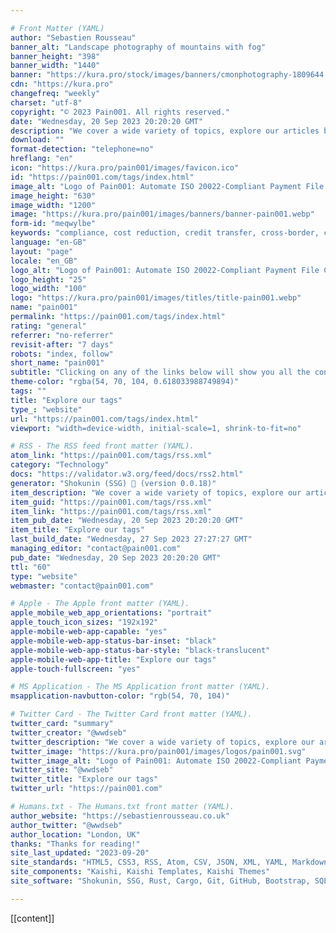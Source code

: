 ```yaml
---

# Front Matter (YAML)
author: "Sebastien Rousseau"
banner_alt: "Landscape photography of mountains with fog"
banner_height: "398"
banner_width: "1440"
banner: "https://kura.pro/stock/images/banners/cmonphotography-1809644.webp"
cdn: "https://kura.pro"
changefreq: "weekly"
charset: "utf-8"
copyright: "© 2023 Pain001. All rights reserved."
date: "Wednesday, 20 Sep 2023 20:20:20 GMT"
description: "We cover a wide variety of topics, explore our articles by category tag."
download: ""
format-detection: "telephone=no"
hreflang: "en"
icon: "https://kura.pro/pain001/images/favicon.ico"
id: "https://pain001.com/tags/index.html"
image_alt: "Logo of Pain001: Automate ISO 20022-Compliant Payment File Creation"
image_height: "630"
image_width: "1200"
image: "https://kura.pro/pain001/images/banners/banner-pain001.webp"
form-id: "meqwylbe"
keywords: "compliance, cost reduction, credit transfer, cross-border, cross-border payments, csv, financial institutions, iso 20022, pain.001.001.03, pain.001.001.04, pain.001.001.05, pain.001.001.09, payment initiation, payments, python, xml, xsd"
language: "en-GB"
layout: "page"
locale: "en_GB"
logo_alt: "Logo of Pain001: Automate ISO 20022-Compliant Payment File Creation"
logo_height: "25"
logo_width: "100"
logo: "https://kura.pro/pain001/images/titles/title-pain001.webp"
name: "pain001"
permalink: "https://pain001.com/tags/index.html"
rating: "general"
referrer: "no-referrer"
revisit-after: "7 days"
robots: "index, follow"
short_name: "pain001"
subtitle: "Clicking on any of the links below will show you all the content relevant to that topic"
theme-color: "rgba(54, 70, 104, 0.618033988749894)"
tags: ""
title: "Explore our tags"
type_: "website"
url: "https://pain001.com/tags/index.html"
viewport: "width=device-width, initial-scale=1, shrink-to-fit=no"

# RSS - The RSS feed front matter (YAML).
atom_link: "https://pain001.com/tags/rss.xml"
category: "Technology"
docs: "https://validator.w3.org/feed/docs/rss2.html"
generator: "Shokunin (SSG) 🦀 (version 0.0.18)"
item_description: "We cover a wide variety of topics, explore our articles by category tag."
item_guid: "https://pain001.com/tags/rss.xml"
item_link: "https://pain001.com/tags/rss.xml"
item_pub_date: "Wednesday, 20 Sep 2023 20:20:20 GMT"
item_title: "Explore our tags"
last_build_date: "Wednesday, 27 Sep 2023 27:27:27 GMT"
managing_editor: "contact@pain001.com"
pub_date: "Wednesday, 20 Sep 2023 20:20:20 GMT"
ttl: "60"
type: "website"
webmaster: "contact@pain001.com"

# Apple - The Apple front matter (YAML).
apple_mobile_web_app_orientations: "portrait"
apple_touch_icon_sizes: "192x192"
apple-mobile-web-app-capable: "yes"
apple-mobile-web-app-status-bar-inset: "black"
apple-mobile-web-app-status-bar-style: "black-translucent"
apple-mobile-web-app-title: "Explore our tags"
apple-touch-fullscreen: "yes"

# MS Application - The MS Application front matter (YAML).
msapplication-navbutton-color: "rgb(54, 70, 104)"

# Twitter Card - The Twitter Card front matter (YAML).
twitter_card: "summary"
twitter_creator: "@wwdseb"
twitter_description: "We cover a wide variety of topics, explore our articles by category tag."
twitter_image: "https://kura.pro/pain001/images/logos/pain001.svg"
twitter_image_alt: "Logo of Pain001: Automate ISO 20022-Compliant Payment File Creation"
twitter_site: "@wwdseb"
twitter_title: "Explore our tags"
twitter_url: "https://pain001.com"

# Humans.txt - The Humans.txt front matter (YAML).
author_website: "https://sebastienrousseau.co.uk"
author_twitter: "@wwdseb"
author_location: "London, UK"
thanks: "Thanks for reading!"
site_last_updated: "2023-09-20"
site_standards: "HTML5, CSS3, RSS, Atom, CSV, JSON, XML, YAML, Markdown, TOML, SQLite"
site_components: "Kaishi, Kaishi Templates, Kaishi Themes"
site_software: "Shokunin, SSG, Rust, Cargo, Git, GitHub, Bootstrap, SQLite, VS Code"

---
```


[[content]]
